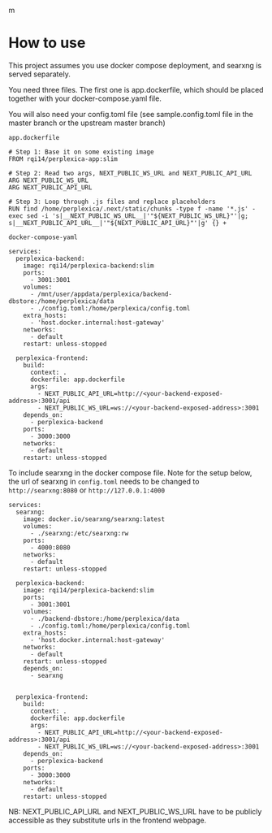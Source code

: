 m

# How to use
This project assumes you use docker compose deployment, and searxng is served separately.

You need three files.
The first one is app.dockerfile, which should be placed together with your docker-compose.yaml file. 

You will also need your config.toml file (see sample.config.toml file in the master branch or the upstream master branch) 


`app.dockerfile`

```
# Step 1: Base it on some existing image
FROM rqi14/perplexica-app:slim

# Step 2: Read two args, NEXT_PUBLIC_WS_URL and NEXT_PUBLIC_API_URL
ARG NEXT_PUBLIC_WS_URL
ARG NEXT_PUBLIC_API_URL

# Step 3: Loop through .js files and replace placeholders
RUN find /home/perplexica/.next/static/chunks -type f -name '*.js' -exec sed -i 's|__NEXT_PUBLIC_WS_URL__|'"${NEXT_PUBLIC_WS_URL}"'|g; s|__NEXT_PUBLIC_API_URL__|'"${NEXT_PUBLIC_API_URL}"'|g' {} +
```

`docker-compose-yaml` 

```
services:
  perplexica-backend:
    image: rqi14/perplexica-backend:slim
    ports:
      - 3001:3001
    volumes:
      - /mnt/user/appdata/perplexica/backend-dbstore:/home/perplexica/data
      - ./config.toml:/home/perplexica/config.toml
    extra_hosts:
      - 'host.docker.internal:host-gateway'
    networks:
      - default
    restart: unless-stopped

  perplexica-frontend:
    build:
      context: .
      dockerfile: app.dockerfile
      args:
        - NEXT_PUBLIC_API_URL=http://<your-backend-exposed-address>:3001/api
        - NEXT_PUBLIC_WS_URL=ws://<your-backend-exposed-address>:3001
    depends_on:
      - perplexica-backend
    ports:
      - 3000:3000
    networks:
      - default
    restart: unless-stopped

```

To include searxng in the docker compose file. Note for the setup below, the url of searxng in `config.toml` needs to be changed to `http://searxng:8080` or `http://127.0.0.1:4000`

```
services:
  searxng:
    image: docker.io/searxng/searxng:latest
    volumes:
      - ./searxng:/etc/searxng:rw
    ports:
      - 4000:8080
    networks:
      - default
    restart: unless-stopped

  perplexica-backend:
    image: rqi14/perplexica-backend:slim
    ports:
      - 3001:3001
    volumes:
      - ./backend-dbstore:/home/perplexica/data
      - ./config.toml:/home/perplexica/config.toml
    extra_hosts:
      - 'host.docker.internal:host-gateway'
    networks:
      - default
    restart: unless-stopped
    depends_on:
      - searxng


  perplexica-frontend:
    build:
      context: .
      dockerfile: app.dockerfile
      args:
        - NEXT_PUBLIC_API_URL=http://<your-backend-exposed-address>:3001/api
        - NEXT_PUBLIC_WS_URL=ws://<your-backend-exposed-address>:3001
    depends_on:
      - perplexica-backend
    ports:
      - 3000:3000
    networks:
      - default
    restart: unless-stopped

```

NB: NEXT_PUBLIC_API_URL and NEXT_PUBLIC_WS_URL have to be publicly accessible as they substitute urls in the frontend webpage.
